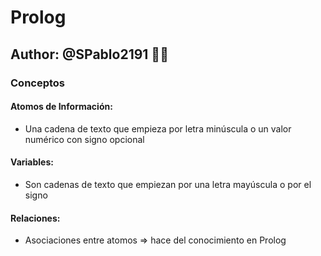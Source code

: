 # Prolog
## Author:  @SPablo2191 🐱‍🚀
### Conceptos
#### Atomos de Información:
- Una cadena de texto que empieza por letra minúscula o un valor numérico con signo opcional
#### Variables:
- Son cadenas de texto que empiezan por una letra mayúscula o por el signo
#### Relaciones:
- Asociaciones entre atomos => hace del conocimiento en Prolog